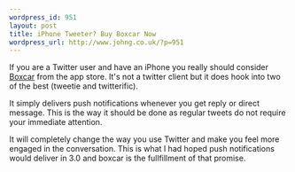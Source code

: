 ```yaml
--- 
wordpress_id: 951
layout: post
title: iPhone Tweeter? Buy Boxcar Now
wordpress_url: http://www.johng.co.uk/?p=951
---
```

If you are a Twitter user and have an iPhone you really should consider <a href="http://itunes.apple.com/WebObjects/MZStore.woa/wa/viewSoftware?id=321493542&amp;mt=8">Boxcar</a> from the app store. It's not a twitter client but it does hook into two of the best (tweetie and twitterific).

It simply delivers push notifications whenever you get reply or direct message. This is the way it should be done as regular tweets do not require your immediate attention.

It will completely change the way you use Twitter and make you feel more engaged in the conversation. This is what I had hoped push notifications would deliver in 3.0 and boxcar is the fullfillment of that promise.
